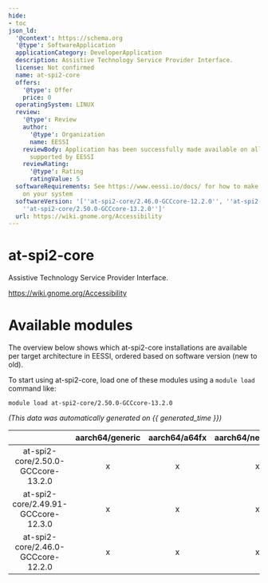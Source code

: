 ```yaml
---
hide:
- toc
json_ld:
  '@context': https://schema.org
  '@type': SoftwareApplication
  applicationCategory: DeveloperApplication
  description: Assistive Technology Service Provider Interface.
  license: Not confirmed
  name: at-spi2-core
  offers:
    '@type': Offer
    price: 0
  operatingSystem: LINUX
  review:
    '@type': Review
    author:
      '@type': Organization
      name: EESSI
    reviewBody: Application has been successfully made available on all architectures
      supported by EESSI
    reviewRating:
      '@type': Rating
      ratingValue: 5
  softwareRequirements: See https://www.eessi.io/docs/ for how to make EESSI available
    on your system
  softwareVersion: '[''at-spi2-core/2.46.0-GCCcore-12.2.0'', ''at-spi2-core/2.49.91-GCCcore-12.3.0'',
    ''at-spi2-core/2.50.0-GCCcore-13.2.0'']'
  url: https://wiki.gnome.org/Accessibility
---
```


at-spi2-core
============


Assistive Technology Service Provider Interface.

https://wiki.gnome.org/Accessibility
# Available modules


The overview below shows which at-spi2-core installations are available per target architecture in EESSI, ordered based on software version (new to old).

To start using at-spi2-core, load one of these modules using a `module load` command like:

```shell
module load at-spi2-core/2.50.0-GCCcore-13.2.0
```

*(This data was automatically generated on {{ generated_time }})*

| |aarch64/generic|aarch64/a64fx|aarch64/neoverse_n1|aarch64/neoverse_v1|aarch64/nvidia/grace|x86_64/generic|x86_64/amd/zen2|x86_64/amd/zen3|x86_64/amd/zen4|x86_64/intel/cascadelake|x86_64/intel/haswell|x86_64/intel/icelake|x86_64/intel/sapphirerapids|x86_64/intel/skylake_avx512|
| :---: | :---: | :---: | :---: | :---: | :---: | :---: | :---: | :---: | :---: | :---: | :---: | :---: | :---: | :---: |
|at-spi2-core/2.50.0-GCCcore-13.2.0|x|x|x|x|x|x|x|x|x|x|x|x|x|x|
|at-spi2-core/2.49.91-GCCcore-12.3.0|x|x|x|x|x|x|x|x|x|x|x|x|x|x|
|at-spi2-core/2.46.0-GCCcore-12.2.0|x|x|x|x|x|x|x|x|x|x|x|x|x|x|

